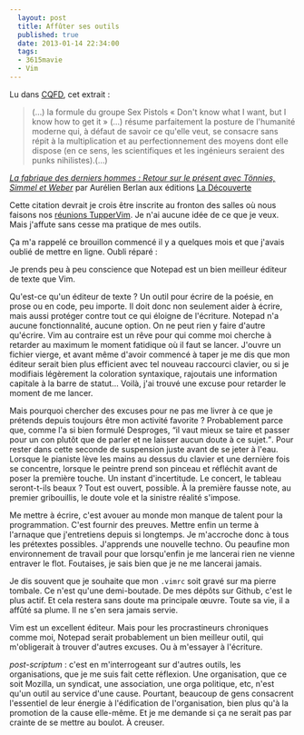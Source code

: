 ```yaml
---
  layout: post
  title: Affûter ses outils
  published: true
  date: 2013-01-14 22:34:00
  tags:
  - 3615mavie
  - Vim
---
```


Lu dans [CQFD](http://www.cequilfautdetruire.org), cet extrait :

<section vocab="http://schema.org/" typeof="Book" class="cite">
<blockquote property="text" cite="http://books.google.fr/books?id=-TzrS6h3Q8YC&pg=PT229&lpg=PT229&ots=2uBuhzYtYP">
<div markdown="1">
(…) la formule du groupe Sex Pistols « Don't know what I want, but I know how to get it » (…) résume parfaitement la posture de l'humanité moderne qui, à défaut de savoir ce qu'elle veut, se consacre sans répit à la multiplication et au perfectionnement des moyens dont elle dispose (en ce sens, les scientifiques et les ingénieurs seraient des punks nihilistes).(…)
</div>
</blockquote>
<footer><cite><a href="http://www.editionsladecouverte.fr/catalogue/index-La_fabrique_des_derniers_hommes-9782707172945.html" property="name">La fabrique des derniers hommes : Retour sur le présent avec Tönnies, Simmel et Weber</a></cite> par <span class="author vcard"><span property="dc:contributor" class="fn">Aurélien Berlan</span></span> aux éditions <a href="http://www.editionsladecouverte.fr" property="provider">La Découverte</a></footer>
</section>

Cette citation devrait je crois être inscrite au fronton des salles où nous faisons nos [réunions TupperVim](http://wiki.mozfr.org/TupperVim). Je n'ai aucune idée de ce que je veux. Mais j'affute sans cesse ma pratique de mes outils.

Ça m'a rappelé ce brouillon commencé il y a quelques mois et que j'avais oublié de mettre en ligne. Oubli réparé :

Je prends peu à peu conscience que Notepad est un bien meilleur éditeur de texte que Vim.

Qu'est-ce qu'un éditeur de texte ? Un outil pour écrire de la poésie, en prose ou en code, peu importe. Il doit donc non seulement aider à écrire, mais aussi protéger contre tout ce qui éloigne de l'écriture. Notepad n'a aucune fonctionnalité, aucune option. On ne peut rien y faire d'autre qu'écrire. Vim au contraire est un rêve pour qui comme moi cherche à retarder au maximum le moment fatidique où il faut se lancer. J'ouvre un fichier vierge, et avant même d'avoir commencé à taper je me dis que mon éditeur serait bien plus efficient avec tel nouveau raccourci clavier, ou si je modifiais légèrement la coloration syntaxique, rajoutais une information capitale à la barre de statut… Voilà, j'ai trouvé une excuse pour retarder le moment de me lancer.

Mais pourquoi chercher des excuses pour ne pas me livrer à ce que je prétends depuis toujours être mon activité favorite ? Probablement parce que, comme l'a si bien formulé Desproges, <q>il vaut mieux se taire et passer pour un con plutôt que de parler et ne laisser aucun doute à ce sujet.</q>. Pour rester dans cette seconde de suspension juste avant de se jeter à l'eau. Lorsque le pianiste lève les mains au dessus du clavier et une dernière fois se concentre, lorsque le peintre prend son pinceau et réfléchit avant de poser la première touche. Un instant d'incertitude. Le concert, le tableau seront-t-ils beaux ? Tout est ouvert, possible. À la première fausse note, au premier gribouillis, le doute vole et la sinistre réalité s'impose.

Me mettre à écrire, c'est avouer au monde mon manque de talent pour la programmation. C'est fournir des preuves. Mettre enfin un terme à l'arnaque que j'entretiens depuis si longtemps. Je m'accroche donc à tous les prétextes possibles. J'apprends une nouvelle techno. Ou peaufine mon environnement de travail pour que lorsqu'enfin je me lancerai rien ne vienne entraver le flot. Foutaises, je sais bien que je ne me lancerai jamais.

Je dis souvent que je souhaite que mon `.vimrc` soit gravé sur ma pierre tombale. Ce n'est qu'une demi-boutade. De mes dépôts sur Github, c'est le plus actif. Et cela restera sans doute ma principale œuvre. Toute sa vie, il a affûté sa plume. Il ne s'en sera jamais servie.

Vim est un excellent éditeur. Mais pour les procrastineurs chroniques comme moi, Notepad serait probablement un bien meilleur outil, qui m'obligerait à trouver d'autres excuses. Ou à m'essayer à l'écriture.

*post-scriptum* : c'est en m'interrogeant sur d'autres outils, les organisations, que je me suis fait cette réflexion. Une organisation, que ce soit Mozilla, un syndicat, une association, une orga politique, etc, n'est qu'un outil au service d'une cause. Pourtant, beaucoup de gens consacrent l'essentiel de leur énergie à l'édification de l'organisation, bien plus qu'à la promotion de la cause elle-même. Et je me demande si ça ne serait pas par crainte de se mettre au boulot. À creuser.


